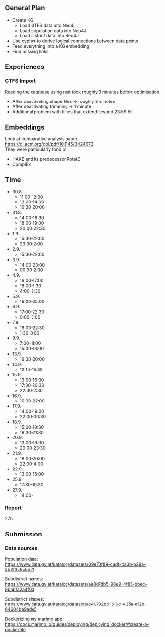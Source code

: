 ## General Plan

- Create KG
  - Load GTFS data into Neo4j
  - Load population data into Neo4J
  - Load district data into Neo4J
- Use cypher to derive logical connections between data points
- Feed everything into a KG embedding
- Find missing links

## Experiences

### GTFS Import

Reading the database using rust took roughly 3 minutes before optimisation.
- After deactivating shape files → roughly 2 minutes
- After deactivating trimming → 1 minute
- Additional problem with times that extend beyond 23:59:59

## Embeddings

Look at comparative analysis paper:
https://dl.acm.org/doi/pdf/10.1145/3424672  
They were particularly fond of:
- HAKE and its predecessor RotatE
- ComplEx

## Time
- 30.8.
  + 11:00-12:00
  + 13:00-14:00
  + 16:30-20:00
- 31.8.
  + 14:00-16:30
  + 18:00-19:00
  + 20:00-22:30
- 1.9.
  + 15:30-22:00
  + 23:30-2:00
- 2.9.
  + 15:30-22:00
- 3.9.
  - 14:00-23:00
  - 00:30-2:00
- 4.9.
  - 16:00-17:00
  - 18:00-1:30
  - 4:00-8:30
- 5.9.
  - 15:00-22:00
- 6.9.
  - 17:00-22:30
  - 0:00-3:00
- 7.9.
  - 16:00-22:30
  - 1:30-3:00
- 9.9.
  - 7:00-11:00
  - 15:00-18:00
- 13.9.
  - 19:30-20:00
- 14.9.
  - 12:15-19:30
- 15.9.
  - 13:00-16:00
  - 17:30-20:30
  - 22:30-2:30
- 16.9.
  - 16:30-22:00
- 17.9.
  - 14:00-19:00
  - 22:00-00:30
- 18.9.
  - 15:00-18:30
  - 19:30-21:30
- 20.9.
  - 13:00-19:00
  - 20:00-23:30
- 21.9.
  - 18:00-20:00
  - 22:00-4:00
- 22.9.
  - 13:00-15:00
- 25.9.
  - 17:30-19:30
- 27.9.
  - 14:00-

### Report

27h

## Submission

### Data sources

Population data:  
https://www.data.gv.at/katalog/datasets/09e70f89-cadf-4a3b-a29a-2b3f3c6cbd71

Subdistrict names:  
https://www.data.gv.at/katalog/datasets/ae8d7db5-98e9-4f86-bbec-9babfa2a4f03

Subdistrict shapes:  
https://www.data.gv.at/katalog/datasets/e4079286-310c-435a-af2d-64604ba9ade5


Dockerizing my marimo app:  
https://docs.marimo.io/guides/deploying/deploying_docker/#create-a-dockerfile